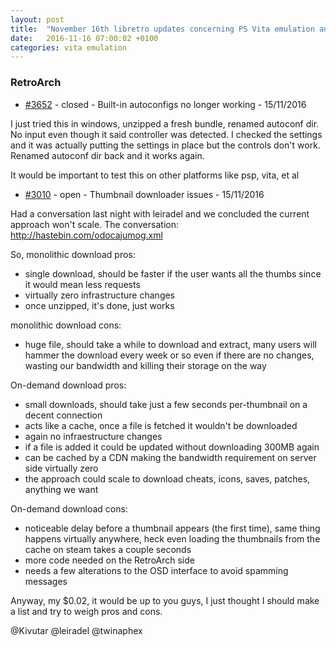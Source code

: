 ```yaml
---
layout: post
title:  "November 16th libretro updates concerning PS Vita emulation and emulators"
date:   2016-11-16 07:00:02 +0100
categories: vita emulation
---
```


### RetroArch
- [#3652](https://github.com/libretro/RetroArch/issues/3652) - closed - Built-in autoconfigs no longer working - 15/11/2016

I just tried this in windows, unzipped a fresh bundle, renamed autoconf dir. No input even though it said controller was detected.
I checked the settings and it was actually putting the settings in place but the controls don't work.
Renamed autoconf dir back and it works again.

It would be important to test this on other platforms like psp, vita, et al


- [#3010](https://github.com/libretro/RetroArch/issues/3010) - open - Thumbnail downloader issues - 15/11/2016

Had a conversation last night with leiradel and we concluded the current approach won't scale.
The conversation:
http://hastebin.com/odocajumog.xml

So, monolithic download pros:
- single download, should be faster if the user wants all the thumbs since it would mean less requests
- virtually zero infrastructure changes
- once unzipped, it's done, just works

monolithic download cons:
- huge file, should take a while to download and extract, many users will hammer the download every week or so even if there are no changes, wasting our bandwidth and killing their storage on the way

On-demand download pros:
- small downloads, should take just a few seconds per-thumbnail on a decent connection
- acts like a cache, once a file is fetched it wouldn't be downloaded
- again no infraestructure changes
- if a file is added it could be updated without downloading 300MB again
- can be cached by a CDN making the bandwidth requirement on server side virtually zero
- the approach could scale to download cheats, icons, saves, patches, anything we want

On-demand download cons:
- noticeable delay before a thumbnail appears (the first time), same thing happens virtually anywhere, heck even loading the thumbnails from the cache on steam takes a couple seconds
- more code needed on the RetroArch side
- needs a few alterations to the OSD interface to avoid spamming messages

Anyway, my $0.02, it would be up to you guys, I just thought I should make a list and try to weigh pros and cons.

@Kivutar @leiradel @twinaphex 


